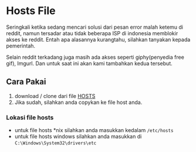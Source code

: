 # Hosts File
Seringkali ketika sedang mencari solusi dari pesan error malah ketemu di
reddit, namun tersadar atau tidak beberapa ISP di indonesia memblokir akses ke
reddit. Entah apa alasannya kurangtahu, silahkan tanyakan kepada pemerintah.

Selain reddit terkadang juga masih ada akses seperti giphy(penyedia free gif),
Imgurl. Dan untuk saat ini akan kami tambahkan kedua tersebut.


## Cara Pakai
1. download / clone dari file [HOSTS](https://github.com/masdzub/)
2. Jika sudah, silahkan anda copykan ke file host anda.

### Lokasi file hosts
* untuk file hosts *nix silahkan anda masukkan kedalam `/etc/hosts`
* untuk file hosts windows silahkan anda masukkan di `C:\Windows\System32\drivers\etc`
